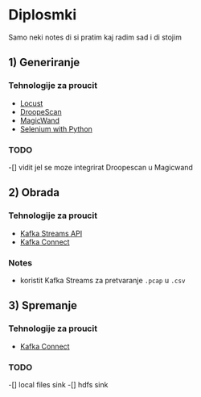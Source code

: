 # Diplosmki
Samo neki notes di si pratim kaj radim sad i di stojim

## 1) Generiranje
### Tehnologije za proucit
- [Locust](https://locust.io/)
- [DroopeScan](https://github.com/SamJoan/droopescan)
- [MagicWand](https://github.com/twosixlabs/magicwand-datatool)
- [Selenium with Python](https://selenium-python.readthedocs.io/index.html)
### TODO
-[] vidit jel se moze integrirat Droopescan u Magicwand


## 2) Obrada
### Tehnologije za proucit
- [Kafka Streams API]()
- [Kafka Connect]()

### Notes
- koristit Kafka Streams za pretvaranje `.pcap` u `.csv`

## 3) Spremanje
### Tehnologije za proucit
- [Kafka Connect]()

### TODO
-[] local files sink
-[] hdfs sink
